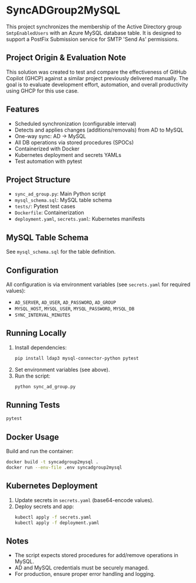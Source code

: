 # SyncADGroup2MySQL
This project synchronizes the membership of the Active Directory group `SmtpEnabledUsers` with an Azure MySQL database table. It is designed to support a PostFix Submission service for SMTP 'Send As' permissions.

## Project Origin & Evaluation Note
This solution was created to test and compare the effectiveness of GitHub Copilot (GHCP) against a similar project previously delivered manually. The goal is to evaluate development effort, automation, and overall productivity using GHCP for this use case.

## Features
- Scheduled synchronization (configurable interval)
- Detects and applies changes (additions/removals) from AD to MySQL
- One-way sync: AD → MySQL
- All DB operations via stored procedures (SPOCs)
- Containerized with Docker
- Kubernetes deployment and secrets YAMLs
- Test automation with pytest

## Project Structure
- `sync_ad_group.py`: Main Python script
- `mysql_schema.sql`: MySQL table schema
- `tests/`: Pytest test cases
- `Dockerfile`: Containerization
- `deployment.yaml`, `secrets.yaml`: Kubernetes manifests

## MySQL Table Schema
See `mysql_schema.sql` for the table definition.

## Configuration
All configuration is via environment variables (see `secrets.yaml` for required values):
- `AD_SERVER`, `AD_USER`, `AD_PASSWORD`, `AD_GROUP`
- `MYSQL_HOST`, `MYSQL_USER`, `MYSQL_PASSWORD`, `MYSQL_DB`
- `SYNC_INTERVAL_MINUTES`

## Running Locally
1. Install dependencies:
   ```bash
   pip install ldap3 mysql-connector-python pytest
   ```
2. Set environment variables (see above).
3. Run the script:
   ```bash
   python sync_ad_group.py
   ```

## Running Tests
```bash
pytest
```

## Docker Usage
Build and run the container:
```bash
docker build -t syncadgroup2mysql .
docker run --env-file .env syncadgroup2mysql
```

## Kubernetes Deployment
1. Update secrets in `secrets.yaml` (base64-encode values).
2. Deploy secrets and app:
   ```bash
   kubectl apply -f secrets.yaml
   kubectl apply -f deployment.yaml
   ```

## Notes
- The script expects stored procedures for add/remove operations in MySQL.
- AD and MySQL credentials must be securely managed.
- For production, ensure proper error handling and logging.